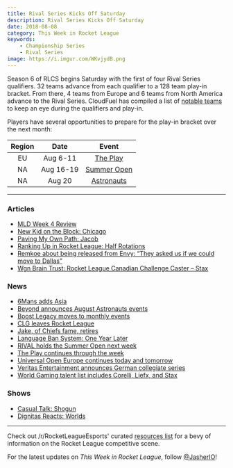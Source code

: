 ```yaml
---
title: Rival Series Kicks Off Saturday
description: Rival Series Kicks Off Saturday
date: 2018-08-08
category: This Week in Rocket League
keywords:
    - Championship Series
    - Rival Series
image: https://i.imgur.com/WKvjydB.png
---
```


Season 6 of RLCS begins Saturday with the first of four Rival Series qualifiers. 32 teams advance from each qualifier to a 128 team play-in bracket. From there, 4 teams from Europe and 6 teams from North America advance to the Rival Series. CloudFuel has compiled a list of [notable teams](https://www.reddit.com/r/RocketLeagueEsports/comments/95jwt8/rlcsrlrs_season_6_notable_teams_list/) to keep an eye during the qualifiers and play-in.

Players have several opportunities to prepare for the play-in bracket over the next month:

| Region |   Date    |                                                        Event                                                         |
| :----: | :-------: | :------------------------------------------------------------------------------------------------------------------: |
|   EU   | Aug 6-11  |                               [The Play](https://smash.gg/tournament/the-play/details)                               |
|   NA   | Aug 16-19 | [Summer Open](https://www.reddit.com/r/RocketLeague/comments/953rgf/summer_open_18_presented_by_rival_esports_1000/) |
|   NA   |  Aug 20   |             [Astronauts](http://teambeyond.net/beyond-x-astro-august-rocket-league-tournament-schedule/)             |

---

### Articles

-   [MLD Week 4 Review](https://www.mldoubles.com/single-post/2018/08/07/Season-7-Week-4-Review)
-   [New Kid on the Block: Chicago](https://www.theplayerslobby.com/2165/new-kid-block-chicago-evil-geniuses/#.XaiYnn1a0q)
-   [Paving My Own Path: Jacob](https://www.theplayerslobby.com/2186/paving-my-own-path-jacob-rogue-rocket-league/#.nEiz3ZoIlH)
-   [Ranking Up in Rocket League: Half Rotations](https://ginx.tv/rocket-league/ranking-up-rocket-league-half-rotations/)
-   [Remkoe about being released from Envy: “They asked us if we could move to Dallas”](https://rocketeers.gg/interview-remkoe-envy-new-team-deevo/)
-   [Wgn Brain Trust: Rocket League Canadian Challenge Caster – Stax](https://inside.worldgaming.com/wgn-brain-trust-rocket-league-canadian-challenge-caster-stax/)

### News

-   [6Mans adds Asia](https://twitter.com/RL6mans/status/1024920089613594625?s=19)
-   [Beyond announces August Astronauts events](https://twitter.com/TeamBeyondnet/status/1026931338593660928)
-   [Boost Legacy moves to monthly events](http://www.twitlonger.com/show/n_1sqk8gn)
-   [CLG leaves Rocket League](https://www.clg.gg/news/2018/8/1/farewell-rocketleague)
-   [Jake, of Chiefs fame, retires](https://twitter.com/JakeRL_/status/1025591707482476544)
-   [Language Ban System: One Year Later](https://www.rocketleague.com/news/language-ban-system-one-year-later/)
-   [RIVAL holds the Summer Open next week](https://www.reddit.com/r/RocketLeague/comments/953rgf/summer_open_18_presented_by_rival_esports_1000/)
-   [The Play continues through the week](https://smash.gg/tournament/the-play/details)
-   [Universal Open Europe continues today and tomorrow](https://www.reddit.com/r/RocketLeagueEsports/comments/95b09a/uorl_2v2_season_2_europe_closed_qualifier/)
-   [Veritas Entertainment announces German collegiate series](https://veritas-entertainment.gg/veritas-college-cup-series/)
-   [World Gaming talent list includes Corelli, Liefx, and Stax](https://twitter.com/WorldGaming/status/1026952991130234882)

### Shows

-   [Casual Talk: Shogun](https://www.youtube.com/watch?v=ITtE_IRrJwo)
-   [Dignitas Reacts: Worlds](https://www.youtube.com/watch?v=92kxaGxm7XM)

---

Check out /r/RocketLeagueEsports' curated [resources list](https://www.reddit.com/r/RocketLeagueEsports/wiki/links) for a bevy of information on the Rocket League competitive scene.

For the latest updates on _This Week in Rocket League_, follow [@JasherIO](https://twitter.com/JasherIO)!
